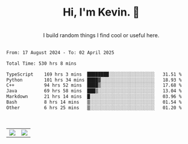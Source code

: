 <!--
**kevin-pek/kevin-pek** is a ✨ _special_ ✨ repository because its `README.md` (this file) appears on your GitHub profile.

Here are some ideas to get you started:

- 🔭 I’m currently working on ...
- 🌱 I’m currently learning ...
- 👯 I’m looking to collaborate on ...
- 🤔 I’m looking for help with ...
- 💬 Ask me about ...
- 📫 How to reach me: ...
- 😄 Pronouns: ...
- ⚡ Fun fact: ...
-->
<div align="center">
  <h1>Hi, I'm Kevin. 👋</h1>
  <br />
  I build random things I find cool or useful here.
</div>
<br />
<!--START_SECTION:waka-->

```txt
From: 17 August 2024 - To: 02 April 2025

Total Time: 530 hrs 8 mins

TypeScript    169 hrs 3 mins  ████████░░░░░░░░░░░░░░░░░   31.51 %
Python        101 hrs 34 mins ████▓░░░░░░░░░░░░░░░░░░░░   18.93 %
C++           94 hrs 52 mins  ████▒░░░░░░░░░░░░░░░░░░░░   17.68 %
Java          69 hrs 58 mins  ███▒░░░░░░░░░░░░░░░░░░░░░   13.04 %
Markdown      21 hrs 14 mins  █░░░░░░░░░░░░░░░░░░░░░░░░   03.96 %
Bash          8 hrs 14 mins   ▒░░░░░░░░░░░░░░░░░░░░░░░░   01.54 %
Other         6 hrs 25 mins   ▒░░░░░░░░░░░░░░░░░░░░░░░░   01.20 %
```

<!--END_SECTION:waka-->
<br />
<table width="100%">
  <tr>
    <td align="left" width="50%">
      <img src="https://github-readme-stats-kevin-pek.vercel.app/api?username=kevin-pek&include_all_commits=true&count_private=true&theme=rose_pine" />
    </td>
    <td align="right" width="50%">
      <img src="https://github-readme-stats-kevin-pek.vercel.app/api/top-langs?username=kevin-pek&langs_count=10&hide_progress=true&theme=rose_pine" />
    </td>
  </tr>
</table>
